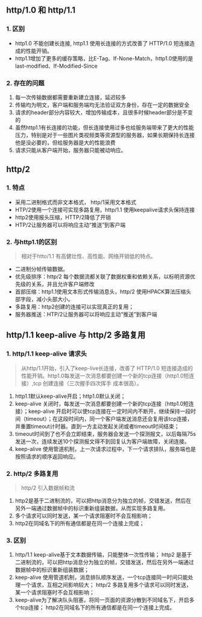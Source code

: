 ## http/1.0 和 http/1.1

### 1. 区别

- http1.0 不能创建长连接, http1.1 使用长连接的方式改善了 HTTP/1.0 短连接造成的性能开销。
- http1.1增加了更多的缓存策略，比E-Tag、If-None-Match，http1.0使用的是last-modified、If-Modified-Since

### 2. 存在的问题

1. 每一次传输数据都需要重新建立连接，延迟较多
2. 传输均为明文，客户端和服务端均无法验证双方身份，存在一定的数据安全
3. 请求的header部分内容较大，增加传输成本，且很多时候header部分是不变的
4. 虽然http1.1有长连接的功能，但长连接使用过多也给服务端带来了更大的性能压力，特别是对于一些图片类视频类等资源型的服务器，如果长期保持长连接他是没必要的，但给服务器是大的性能浪费
5. 请求只能从客户端开始，服务器只能被动响应。

## http/2

### 1. 特点

- 采用二进制格式而非文本格式， http/1采用文本格式
- HTP/2使用一个连接可实现多路复用，http/1.1 使用keepalive请求头保持连接
- http2使用报头压缩，HTTP/2降低了开销
- HTP/2让服务器可以将响应主动“推送”到客户端

### 2. 与http1.1的区别

> 相对于htto/1.1 有高健壮性、高性能、网络开销低的特点。

- 二进制分帧传输数据。
- 优先级排序：http/2 每个数据流都关联了数据权重和依赖关系，以标明资源优先级的关系，并且允许客户端修改
- 首部压缩：http1.1使用文本形式传输消息头，http/2 使用HPACK算法压缩头部字段，减小头部大小。
- 多路复用：http2创建的连接可以实现真正的复用；
- 服务器推送：HTP/2让服务器可以将响应主动“推送”到客户端



## http/1.1 keep-alive 与 http/2 多路复用



### 1. http/1.1 keep-alive 请求头

> 从http/1.1开始，引入了keep-live长连接，改善了 HTTP/1.0 短连接造成的性能开销。http1.0每发送一次消息都要创建一个新的tcp连接（http1.0短连接）,tcp 创建连接（三次握手四次挥手 成本很高）。

1. http1.1默认keep-alive开启；http1.0默认关闭；
2. keep-alive 关闭时，每发送一次消息都要创建一个新的tcp连接（http1.0短连接）；keep-alive 开启时可以使tcp连接在一定时间内不断开，继续保持一段时间（timeout）；在这段时间内，同一个客户端发送消息还会复用该tcp连接，并重置timeout计时器。直到一方主动发起关闭或者timeout时间结束；
3. timeout时间到了也不会立即结束，服务器会发送一个探测报文，以后每隔75s发送一次，连续发送10个探测报文得不到回复认为客户端故障，关闭连接。
4. keep-alive 使用管道机制，上一次请求过程中，下一个请求排队，服务端也是按照请求的顺序返回响应。

### 2. http/2 多路复用

> http/2 引入数据帧和流

1. http2是基于二进制流的，可以把http消息分为独立的帧，交错发送，然后在另外一端通过数据帧中的标识重新组装数据，从而实现多路复用。
2. 多个请求可以同时发送，某一个请求阻塞时不会互相影响；
3. http2在同域名下的所有通信都是在同一个连接上完成；

### 3. 区别

1. http/1.1 keep-alive基于文本数据传输，只能整体一次性传输； http2 是基于二进制流的，可以把http消息分为独立的帧，交错发送，然后在另外一端通过数据帧中的标识重新组装数据；
2. keep-alive 使用管道机制，消息排队顺序发送，一个tcp连接同一时间只能处理一个请求，互相之间影响较大； http/2 多路复用多个请求可以同时发送，某一个请求阻塞时不会互相影响；
3. keep-alive为了解决队头阻塞，将同一页面的资源分散到不同域名下，开启多个tcp连接； http2在同域名下的所有通信都是在同一个连接上完成。